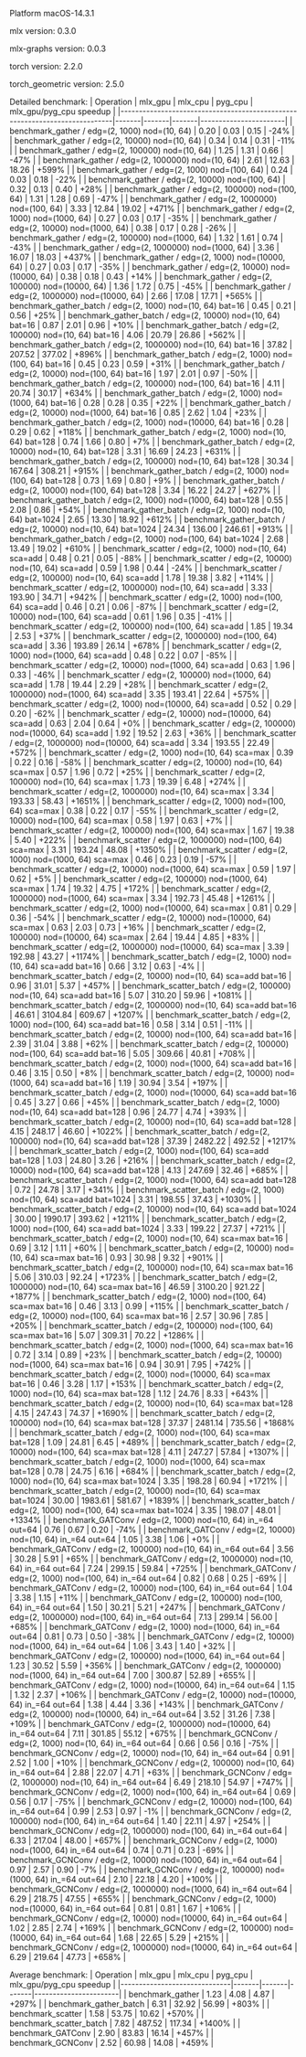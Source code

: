 
Platform macOS-14.3.1

mlx version: 0.3.0

mlx-graphs version: 0.0.3

torch version: 2.2.0

torch_geometric version: 2.5.0

Detailed benchmark:
| Operation                                                                  | mlx_gpu | mlx_cpu | pyg_cpu | mlx_gpu/pyg_cpu speedup |
|----------------------------------------------------------------------------|-------|-------|-------|-----------------------|
| benchmark_gather / edg=(2, 1000) nod=(10, 64)                          |   0.20 |   0.03 |   0.15 |    -24% |
| benchmark_gather / edg=(2, 10000) nod=(10, 64)                         |   0.34 |   0.14 |   0.31 |    -11% |
| benchmark_gather / edg=(2, 100000) nod=(10, 64)                        |   1.25 |   1.31 |   0.66 |    -47% |
| benchmark_gather / edg=(2, 1000000) nod=(10, 64)                       |   2.61 |  12.63 |  18.26 |   +599% |
| benchmark_gather / edg=(2, 1000) nod=(100, 64)                         |   0.24 |   0.03 |   0.18 |    -22% |
| benchmark_gather / edg=(2, 10000) nod=(100, 64)                        |   0.32 |   0.13 |   0.40 |    +28% |
| benchmark_gather / edg=(2, 100000) nod=(100, 64)                       |   1.31 |   1.28 |   0.69 |    -47% |
| benchmark_gather / edg=(2, 1000000) nod=(100, 64)                      |   3.33 |  12.84 |  19.02 |   +471% |
| benchmark_gather / edg=(2, 1000) nod=(1000, 64)                        |   0.27 |   0.03 |   0.17 |    -35% |
| benchmark_gather / edg=(2, 10000) nod=(1000, 64)                       |   0.38 |   0.17 |   0.28 |    -26% |
| benchmark_gather / edg=(2, 100000) nod=(1000, 64)                      |   1.32 |   1.61 |   0.74 |    -43% |
| benchmark_gather / edg=(2, 1000000) nod=(1000, 64)                     |   3.36 |  16.07 |  18.03 |   +437% |
| benchmark_gather / edg=(2, 1000) nod=(10000, 64)                       |   0.27 |   0.03 |   0.17 |    -35% |
| benchmark_gather / edg=(2, 10000) nod=(10000, 64)                      |   0.38 |   0.18 |   0.43 |    +14% |
| benchmark_gather / edg=(2, 100000) nod=(10000, 64)                     |   1.36 |   1.72 |   0.75 |    -45% |
| benchmark_gather / edg=(2, 1000000) nod=(10000, 64)                    |   2.66 |  17.08 |  17.71 |   +565% |
| benchmark_gather_batch / edg=(2, 1000) nod=(10, 64) bat=16             |   0.45 |   0.21 |   0.56 |    +25% |
| benchmark_gather_batch / edg=(2, 10000) nod=(10, 64) bat=16            |   0.87 |   2.01 |   0.96 |    +10% |
| benchmark_gather_batch / edg=(2, 100000) nod=(10, 64) bat=16           |   4.06 |  20.79 |  26.86 |   +562% |
| benchmark_gather_batch / edg=(2, 1000000) nod=(10, 64) bat=16          |  37.82 | 207.52 | 377.02 |   +896% |
| benchmark_gather_batch / edg=(2, 1000) nod=(100, 64) bat=16            |   0.45 |   0.23 |   0.59 |    +31% |
| benchmark_gather_batch / edg=(2, 10000) nod=(100, 64) bat=16           |   1.97 |   2.01 |   0.97 |    -50% |
| benchmark_gather_batch / edg=(2, 100000) nod=(100, 64) bat=16          |   4.11 |  20.74 |  30.17 |   +634% |
| benchmark_gather_batch / edg=(2, 1000) nod=(1000, 64) bat=16           |   0.28 |   0.28 |   0.35 |    +22% |
| benchmark_gather_batch / edg=(2, 10000) nod=(1000, 64) bat=16          |   0.85 |   2.62 |   1.04 |    +23% |
| benchmark_gather_batch / edg=(2, 1000) nod=(10000, 64) bat=16          |   0.28 |   0.29 |   0.62 |   +118% |
| benchmark_gather_batch / edg=(2, 1000) nod=(10, 64) bat=128            |   0.74 |   1.66 |   0.80 |     +7% |
| benchmark_gather_batch / edg=(2, 10000) nod=(10, 64) bat=128           |   3.31 |  16.69 |  24.23 |   +631% |
| benchmark_gather_batch / edg=(2, 100000) nod=(10, 64) bat=128          |  30.34 | 167.64 | 308.21 |   +915% |
| benchmark_gather_batch / edg=(2, 1000) nod=(100, 64) bat=128           |   0.73 |   1.69 |   0.80 |     +9% |
| benchmark_gather_batch / edg=(2, 10000) nod=(100, 64) bat=128          |   3.34 |  16.22 |  24.27 |   +627% |
| benchmark_gather_batch / edg=(2, 1000) nod=(1000, 64) bat=128          |   0.55 |   2.08 |   0.86 |    +54% |
| benchmark_gather_batch / edg=(2, 1000) nod=(10, 64) bat=1024           |   2.65 |  13.30 |  18.92 |   +612% |
| benchmark_gather_batch / edg=(2, 10000) nod=(10, 64) bat=1024          |  24.34 | 136.00 | 246.61 |   +913% |
| benchmark_gather_batch / edg=(2, 1000) nod=(100, 64) bat=1024          |   2.68 |  13.49 |  19.02 |   +610% |
| benchmark_scatter / edg=(2, 1000) nod=(10, 64) sca=add                 |   0.48 |   0.21 |   0.05 |    -88% |
| benchmark_scatter / edg=(2, 10000) nod=(10, 64) sca=add                |   0.59 |   1.98 |   0.44 |    -24% |
| benchmark_scatter / edg=(2, 100000) nod=(10, 64) sca=add               |   1.78 |  19.38 |   3.82 |   +114% |
| benchmark_scatter / edg=(2, 1000000) nod=(10, 64) sca=add              |   3.33 | 193.90 |  34.71 |   +942% |
| benchmark_scatter / edg=(2, 1000) nod=(100, 64) sca=add                |   0.46 |   0.21 |   0.06 |    -87% |
| benchmark_scatter / edg=(2, 10000) nod=(100, 64) sca=add               |   0.61 |   1.96 |   0.35 |    -41% |
| benchmark_scatter / edg=(2, 100000) nod=(100, 64) sca=add              |   1.85 |  19.34 |   2.53 |    +37% |
| benchmark_scatter / edg=(2, 1000000) nod=(100, 64) sca=add             |   3.36 | 193.89 |  26.14 |   +678% |
| benchmark_scatter / edg=(2, 1000) nod=(1000, 64) sca=add               |   0.48 |   0.22 |   0.07 |    -85% |
| benchmark_scatter / edg=(2, 10000) nod=(1000, 64) sca=add              |   0.63 |   1.96 |   0.33 |    -46% |
| benchmark_scatter / edg=(2, 100000) nod=(1000, 64) sca=add             |   1.78 |  19.44 |   2.29 |    +28% |
| benchmark_scatter / edg=(2, 1000000) nod=(1000, 64) sca=add            |   3.35 | 193.41 |  22.64 |   +575% |
| benchmark_scatter / edg=(2, 1000) nod=(10000, 64) sca=add              |   0.52 |   0.29 |   0.20 |    -62% |
| benchmark_scatter / edg=(2, 10000) nod=(10000, 64) sca=add             |   0.63 |   2.04 |   0.64 |     +0% |
| benchmark_scatter / edg=(2, 100000) nod=(10000, 64) sca=add            |   1.92 |  19.52 |   2.63 |    +36% |
| benchmark_scatter / edg=(2, 1000000) nod=(10000, 64) sca=add           |   3.34 | 193.55 |  22.49 |   +572% |
| benchmark_scatter / edg=(2, 1000) nod=(10, 64) sca=max                 |   0.39 |   0.22 |   0.16 |    -58% |
| benchmark_scatter / edg=(2, 10000) nod=(10, 64) sca=max                |   0.57 |   1.96 |   0.72 |    +25% |
| benchmark_scatter / edg=(2, 100000) nod=(10, 64) sca=max               |   1.73 |  19.39 |   6.48 |   +274% |
| benchmark_scatter / edg=(2, 1000000) nod=(10, 64) sca=max              |   3.34 | 193.33 |  58.43 |  +1651% |
| benchmark_scatter / edg=(2, 1000) nod=(100, 64) sca=max                |   0.38 |   0.22 |   0.17 |    -55% |
| benchmark_scatter / edg=(2, 10000) nod=(100, 64) sca=max               |   0.58 |   1.97 |   0.63 |     +7% |
| benchmark_scatter / edg=(2, 100000) nod=(100, 64) sca=max              |   1.67 |  19.38 |   5.40 |   +222% |
| benchmark_scatter / edg=(2, 1000000) nod=(100, 64) sca=max             |   3.31 | 193.24 |  48.08 |  +1350% |
| benchmark_scatter / edg=(2, 1000) nod=(1000, 64) sca=max               |   0.46 |   0.23 |   0.19 |    -57% |
| benchmark_scatter / edg=(2, 10000) nod=(1000, 64) sca=max              |   0.59 |   1.97 |   0.62 |     +5% |
| benchmark_scatter / edg=(2, 100000) nod=(1000, 64) sca=max             |   1.74 |  19.32 |   4.75 |   +172% |
| benchmark_scatter / edg=(2, 1000000) nod=(1000, 64) sca=max            |   3.34 | 192.73 |  45.48 |  +1261% |
| benchmark_scatter / edg=(2, 1000) nod=(10000, 64) sca=max              |   0.81 |   0.29 |   0.36 |    -54% |
| benchmark_scatter / edg=(2, 10000) nod=(10000, 64) sca=max             |   0.63 |   2.03 |   0.73 |    +16% |
| benchmark_scatter / edg=(2, 100000) nod=(10000, 64) sca=max            |   2.64 |  19.44 |   4.85 |    +83% |
| benchmark_scatter / edg=(2, 1000000) nod=(10000, 64) sca=max           |   3.39 | 192.98 |  43.27 |  +1174% |
| benchmark_scatter_batch / edg=(2, 1000) nod=(10, 64) sca=add bat=16    |   0.66 |   3.12 |   0.63 |     -4% |
| benchmark_scatter_batch / edg=(2, 10000) nod=(10, 64) sca=add bat=16   |   0.96 |  31.01 |   5.37 |   +457% |
| benchmark_scatter_batch / edg=(2, 100000) nod=(10, 64) sca=add bat=16  |   5.07 | 310.20 |  59.96 |  +1081% |
| benchmark_scatter_batch / edg=(2, 1000000) nod=(10, 64) sca=add bat=16 |  46.61 | 3104.84 | 609.67 |  +1207% |
| benchmark_scatter_batch / edg=(2, 1000) nod=(100, 64) sca=add bat=16   |   0.58 |   3.14 |   0.51 |    -11% |
| benchmark_scatter_batch / edg=(2, 10000) nod=(100, 64) sca=add bat=16  |   2.39 |  31.04 |   3.88 |    +62% |
| benchmark_scatter_batch / edg=(2, 100000) nod=(100, 64) sca=add bat=16 |   5.05 | 309.66 |  40.81 |   +708% |
| benchmark_scatter_batch / edg=(2, 1000) nod=(1000, 64) sca=add bat=16  |   0.46 |   3.15 |   0.50 |     +8% |
| benchmark_scatter_batch / edg=(2, 10000) nod=(1000, 64) sca=add bat=16 |   1.19 |  30.94 |   3.54 |   +197% |
| benchmark_scatter_batch / edg=(2, 1000) nod=(10000, 64) sca=add bat=16 |   0.45 |   3.27 |   0.66 |    +45% |
| benchmark_scatter_batch / edg=(2, 1000) nod=(10, 64) sca=add bat=128   |   0.96 |  24.77 |   4.74 |   +393% |
| benchmark_scatter_batch / edg=(2, 10000) nod=(10, 64) sca=add bat=128  |   4.15 | 248.17 |  46.60 |  +1022% |
| benchmark_scatter_batch / edg=(2, 100000) nod=(10, 64) sca=add bat=128 |  37.39 | 2482.22 | 492.52 |  +1217% |
| benchmark_scatter_batch / edg=(2, 1000) nod=(100, 64) sca=add bat=128  |   1.03 |  24.80 |   3.26 |   +216% |
| benchmark_scatter_batch / edg=(2, 10000) nod=(100, 64) sca=add bat=128 |   4.13 | 247.69 |  32.46 |   +685% |
| benchmark_scatter_batch / edg=(2, 1000) nod=(1000, 64) sca=add bat=128 |   0.72 |  24.78 |   3.17 |   +341% |
| benchmark_scatter_batch / edg=(2, 1000) nod=(10, 64) sca=add bat=1024  |   3.31 | 198.55 |  37.43 |  +1030% |
| benchmark_scatter_batch / edg=(2, 10000) nod=(10, 64) sca=add bat=1024 |  30.00 | 1990.17 | 393.62 |  +1211% |
| benchmark_scatter_batch / edg=(2, 1000) nod=(100, 64) sca=add bat=1024 |   3.33 | 199.22 |  27.37 |   +721% |
| benchmark_scatter_batch / edg=(2, 1000) nod=(10, 64) sca=max bat=16    |   0.69 |   3.12 |   1.11 |    +60% |
| benchmark_scatter_batch / edg=(2, 10000) nod=(10, 64) sca=max bat=16   |   0.93 |  30.98 |   9.32 |   +901% |
| benchmark_scatter_batch / edg=(2, 100000) nod=(10, 64) sca=max bat=16  |   5.06 | 310.03 |  92.24 |  +1723% |
| benchmark_scatter_batch / edg=(2, 1000000) nod=(10, 64) sca=max bat=16 |  46.59 | 3100.20 | 921.22 |  +1877% |
| benchmark_scatter_batch / edg=(2, 1000) nod=(100, 64) sca=max bat=16   |   0.46 |   3.13 |   0.99 |   +115% |
| benchmark_scatter_batch / edg=(2, 10000) nod=(100, 64) sca=max bat=16  |   2.57 |  30.96 |   7.85 |   +205% |
| benchmark_scatter_batch / edg=(2, 100000) nod=(100, 64) sca=max bat=16 |   5.07 | 309.31 |  70.22 |  +1286% |
| benchmark_scatter_batch / edg=(2, 1000) nod=(1000, 64) sca=max bat=16  |   0.72 |   3.14 |   0.89 |    +23% |
| benchmark_scatter_batch / edg=(2, 10000) nod=(1000, 64) sca=max bat=16 |   0.94 |  30.91 |   7.95 |   +742% |
| benchmark_scatter_batch / edg=(2, 1000) nod=(10000, 64) sca=max bat=16 |   0.46 |   3.28 |   1.17 |   +153% |
| benchmark_scatter_batch / edg=(2, 1000) nod=(10, 64) sca=max bat=128   |   1.12 |  24.76 |   8.33 |   +643% |
| benchmark_scatter_batch / edg=(2, 10000) nod=(10, 64) sca=max bat=128  |   4.15 | 247.43 |  74.37 |  +1690% |
| benchmark_scatter_batch / edg=(2, 100000) nod=(10, 64) sca=max bat=128 |  37.37 | 2481.14 | 735.56 |  +1868% |
| benchmark_scatter_batch / edg=(2, 1000) nod=(100, 64) sca=max bat=128  |   1.09 |  24.81 |   6.45 |   +489% |
| benchmark_scatter_batch / edg=(2, 10000) nod=(100, 64) sca=max bat=128 |   4.11 | 247.27 |  57.84 |  +1307% |
| benchmark_scatter_batch / edg=(2, 1000) nod=(1000, 64) sca=max bat=128 |   0.78 |  24.75 |   6.16 |   +684% |
| benchmark_scatter_batch / edg=(2, 1000) nod=(10, 64) sca=max bat=1024  |   3.35 | 198.28 |  60.94 |  +1721% |
| benchmark_scatter_batch / edg=(2, 10000) nod=(10, 64) sca=max bat=1024 |  30.00 | 1983.61 | 581.67 |  +1839% |
| benchmark_scatter_batch / edg=(2, 1000) nod=(100, 64) sca=max bat=1024 |   3.35 | 198.07 |  48.01 |  +1334% |
| benchmark_GATConv / edg=(2, 1000) nod=(10, 64) in_=64 out=64           |   0.76 |   0.67 |   0.20 |    -74% |
| benchmark_GATConv / edg=(2, 10000) nod=(10, 64) in_=64 out=64          |   1.05 |   3.38 |   1.06 |     +0% |
| benchmark_GATConv / edg=(2, 100000) nod=(10, 64) in_=64 out=64         |   3.56 |  30.28 |   5.91 |    +65% |
| benchmark_GATConv / edg=(2, 1000000) nod=(10, 64) in_=64 out=64        |   7.24 | 299.15 |  59.84 |   +725% |
| benchmark_GATConv / edg=(2, 1000) nod=(100, 64) in_=64 out=64          |   0.82 |   0.68 |   0.25 |    -69% |
| benchmark_GATConv / edg=(2, 10000) nod=(100, 64) in_=64 out=64         |   1.04 |   3.38 |   1.15 |    +11% |
| benchmark_GATConv / edg=(2, 100000) nod=(100, 64) in_=64 out=64        |   1.50 |  30.21 |   5.21 |   +247% |
| benchmark_GATConv / edg=(2, 1000000) nod=(100, 64) in_=64 out=64       |   7.13 | 299.14 |  56.00 |   +685% |
| benchmark_GATConv / edg=(2, 1000) nod=(1000, 64) in_=64 out=64         |   0.81 |   0.73 |   0.50 |    -38% |
| benchmark_GATConv / edg=(2, 10000) nod=(1000, 64) in_=64 out=64        |   1.06 |   3.43 |   1.40 |    +32% |
| benchmark_GATConv / edg=(2, 100000) nod=(1000, 64) in_=64 out=64       |   1.23 |  30.52 |   5.59 |   +356% |
| benchmark_GATConv / edg=(2, 1000000) nod=(1000, 64) in_=64 out=64      |   7.00 | 300.87 |  52.89 |   +655% |
| benchmark_GATConv / edg=(2, 1000) nod=(10000, 64) in_=64 out=64        |   1.15 |   1.32 |   2.37 |   +106% |
| benchmark_GATConv / edg=(2, 10000) nod=(10000, 64) in_=64 out=64       |   1.38 |   4.44 |   3.36 |   +143% |
| benchmark_GATConv / edg=(2, 100000) nod=(10000, 64) in_=64 out=64      |   3.52 |  31.26 |   7.38 |   +109% |
| benchmark_GATConv / edg=(2, 1000000) nod=(10000, 64) in_=64 out=64     |   7.11 | 301.85 |  55.12 |   +675% |
| benchmark_GCNConv / edg=(2, 1000) nod=(10, 64) in_=64 out=64           |   0.66 |   0.56 |   0.16 |    -75% |
| benchmark_GCNConv / edg=(2, 10000) nod=(10, 64) in_=64 out=64          |   0.91 |   2.52 |   1.00 |    +10% |
| benchmark_GCNConv / edg=(2, 100000) nod=(10, 64) in_=64 out=64         |   2.88 |  22.07 |   4.71 |    +63% |
| benchmark_GCNConv / edg=(2, 1000000) nod=(10, 64) in_=64 out=64        |   6.49 | 218.10 |  54.97 |   +747% |
| benchmark_GCNConv / edg=(2, 1000) nod=(100, 64) in_=64 out=64          |   0.69 |   0.56 |   0.17 |    -75% |
| benchmark_GCNConv / edg=(2, 10000) nod=(100, 64) in_=64 out=64         |   0.99 |   2.53 |   0.97 |     -1% |
| benchmark_GCNConv / edg=(2, 100000) nod=(100, 64) in_=64 out=64        |   1.40 |  22.11 |   4.97 |   +254% |
| benchmark_GCNConv / edg=(2, 1000000) nod=(100, 64) in_=64 out=64       |   6.33 | 217.04 |  48.00 |   +657% |
| benchmark_GCNConv / edg=(2, 1000) nod=(1000, 64) in_=64 out=64         |   0.74 |   0.71 |   0.23 |    -69% |
| benchmark_GCNConv / edg=(2, 10000) nod=(1000, 64) in_=64 out=64        |   0.97 |   2.57 |   0.90 |     -7% |
| benchmark_GCNConv / edg=(2, 100000) nod=(1000, 64) in_=64 out=64       |   2.10 |  22.18 |   4.20 |   +100% |
| benchmark_GCNConv / edg=(2, 1000000) nod=(1000, 64) in_=64 out=64      |   6.29 | 218.75 |  47.55 |   +655% |
| benchmark_GCNConv / edg=(2, 1000) nod=(10000, 64) in_=64 out=64        |   0.81 |   0.81 |   1.67 |   +106% |
| benchmark_GCNConv / edg=(2, 10000) nod=(10000, 64) in_=64 out=64       |   1.02 |   2.85 |   2.74 |   +169% |
| benchmark_GCNConv / edg=(2, 100000) nod=(10000, 64) in_=64 out=64      |   1.68 |  22.65 |   5.29 |   +215% |
| benchmark_GCNConv / edg=(2, 1000000) nod=(10000, 64) in_=64 out=64     |   6.29 | 219.64 |  47.73 |   +658% |

Average benchmark:
| Operation                    | mlx_gpu | mlx_cpu | pyg_cpu | mlx_gpu/pyg_cpu speedup |
|------------------------------|-------|-------|-------|-----------------------|
| benchmark_gather         |   1.23 |   4.08 |   4.87 |   +297% |
| benchmark_gather_batch   |   6.31 |  32.92 |  56.99 |   +803% |
| benchmark_scatter        |   1.58 |  53.75 |  10.62 |   +570% |
| benchmark_scatter_batch  |   7.82 | 487.52 | 117.34 |  +1400% |
| benchmark_GATConv        |   2.90 |  83.83 |  16.14 |   +457% |
| benchmark_GCNConv        |   2.52 |  60.98 |  14.08 |   +459% |
